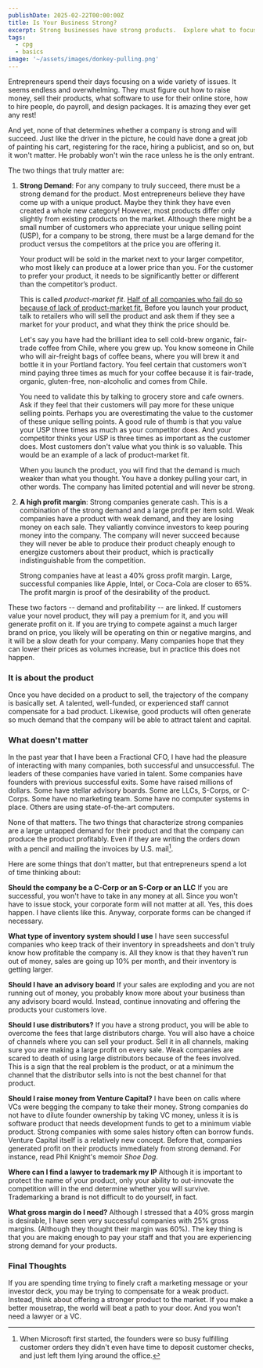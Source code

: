 ```yaml
---
publishDate: 2025-02-22T00:00:00Z
title: Is Your Business Strong?
excerpt: Strong businesses have strong products.  Explore what to focus on, and what to pay less attention to.
tags:
  - cpg
  - basics
image: '~/assets/images/donkey-pulling.png'
---
```


Entrepreneurs spend their days focusing on a wide variety of issues. It seems endless and overwhelming. They must figure out how to raise money, sell their products, what software to use for their online store, how to hire people, do payroll, and design packages. It is amazing they ever get any rest!

And yet, none of that determines whether a company is strong and will succeed. Just like the driver in the picture, he could have done a great job of painting his cart, registering for the race, hiring a publicist, and so on, but it won't matter. He probably won't win the race unless he is the only entrant.

The two things that truly matter are:

1. **Strong Demand**: For any company to truly succeed, there must be a strong demand for the product. Most entrepreneurs believe they have come up with a unique product. Maybe they think they have even created a whole new category! However, most products differ only slightly from existing products on the market. Although there might be a small number of customers who appreciate your unique selling point (USP), for a company to be strong, there must be a large demand for the product versus the competitors at the price you are offering it.

   Your product will be sold in the market next to your larger competitor, who most likely can produce at a lower price than you. For the customer to prefer your product, it needs to be significantly better or different than the competitor’s product.

   This is called _product-market fit_. <ins>Half of all companies who fail do so because of lack of product-market fit.</ins> Before you launch your product, talk to retailers who will sell the product and ask them if they see a market for your product, and what they think the price should be.

   Let's say you have had the brilliant idea to sell cold-brew organic, fair-trade coffee from Chile, where you grew up. You know someone in Chile who will air-freight bags of coffee beans, where you will brew it and bottle it in your Portland factory. You feel certain that customers won't mind paying three times as much for your coffee because it is fair-trade, organic, gluten-free, non-alcoholic and comes from Chile.

   You need to validate this by talking to grocery store and cafe owners. Ask if they feel that their customers will pay more for these unique selling points. Perhaps you are overestimating the value to the customer of these unique selling points. A good rule of thumb is that you value your USP three times as much as your competitor does. And your competitor thinks your USP is three times as important as the customer does. Most customers don't value what you think is so valuable. This would be an example of a lack of product-market fit.

   When you launch the product, you will find that the demand is much weaker than what you thought. You have a donkey pulling your cart, in other words. The company has limited potential and will never be strong.

2. **A high profit margin**: Strong companies generate cash. This is a combination of the strong demand and a large profit per item sold. Weak companies have a product with weak demand, and they are losing money on each sale. They valiantly convince investors to keep pouring money into the company. The company will never succeed because they will never be able to produce their product cheaply enough to energize customers about their product, which is practically indistinguishable from the competition.

   Strong companies have at least a 40% gross profit margin. Large, successful companies like Apple, Intel, or Coca-Cola are closer to 65%. The profit margin is proof of the desirability of the product.

These two factors -- demand and profitability -- are linked. If customers value your novel product, they will pay a premium for it, and you will generate profit on it. If you are trying to compete against a much larger brand on price, you likely will be operating on thin or negative margins, and it will be a slow death for your company. Many companies hope that they can lower their prices as volumes increase, but in practice this does not happen.

### It is about the product

Once you have decided on a product to sell, the trajectory of the company is basically set. A talented, well-funded, or experienced staff cannot compensate for a bad product. Likewise, good products will often generate so much demand that the company will be able to attract talent and capital.

### What doesn't matter

In the past year that I have been a Fractional CFO, I have had the pleasure of interacting with many companies, both successful and unsuccessful. The leaders of these companies have varied in talent. Some companies have founders with previous successful exits. Some have raised millions of dollars. Some have stellar advisory boards. Some are LLCs, S-Corps, or C-Corps. Some have no marketing team. Some have no computer systems in place. Others are using state-of-the-art computers.

None of that matters. The two things that characterize strong companies are a large untapped demand for their product and that the company can produce the product profitably. Even if they are writing the orders down with a pencil and mailing the invoices by U.S. mail[^1].

[^1]: When Microsoft first started, the founders were so busy fulfilling customer orders they didn't even have time to deposit customer checks, and just left them lying around the office.

Here are some things that don't matter, but that entrepreneurs spend a lot of time thinking about:

**Should the company be a C-Corp or an S-Corp or an LLC** If you are successful, you won't have to take in any money at all. Since you won't have to issue stock, your corporate form will not matter at all. Yes, this does happen. I have clients like this. Anyway, corporate forms can be changed if necessary.

**What type of inventory system should I use** I have seen successful companies who keep track of their inventory in spreadsheets and don't truly know how profitable the company is. All they know is that they haven't run out of money, sales are going up 10% per month, and their inventory is getting larger.

**Should I have an advisory board** If your sales are exploding and you are not running out of money, you probably know more about your business than any advisory board would. Instead, continue innovating and offering the products your customers love.

**Should I use distributors?** If you have a strong product, you will be able to overcome the fees that large distributors charge. You will also have a choice of channels where you can sell your product. Sell it in all channels, making sure you are making a large profit on every sale. Weak companies are scared to death of using large distributors because of the fees involved. This is a sign that the real problem is the product, or at a minimum the channel that the distributor sells into is not the best channel for that product.

**Should I raise money from Venture Capital?** I have been on calls where VCs were begging the company to take their money. Strong companies do not have to dilute founder ownership by taking VC money, unless it is is software product that needs development funds to get to a minimum viable product. Strong companies with some sales history often can borrow funds. Venture Capital itself is a relatively new concept. Before that, companies generated profit on their products immediately from strong demand. For instance, read Phil Knight's memoir _Shoe Dog_.

**Where can I find a lawyer to trademark my IP** Although it is important to protect the name of your product, only your ability to out-innovate the competition will in the end determine whether you will survive. Trademarking a brand is not difficult to do yourself, in fact.

**What gross margin do I need?** Although I stressed that a 40% gross margin is desirable, I have seen very successful companies with 25% gross margins. (Although they thought their margin was 60%). The key thing is that you are making enough to pay your staff and that you are experiencing strong demand for your products.

### Final Thoughts

If you are spending time trying to finely craft a marketing message or your investor deck, you may be trying to compensate for a weak product. Instead, think about offering a stronger product to the market. If you make a better mousetrap, the world will beat a path to your door. And you won't need a lawyer or a VC.
